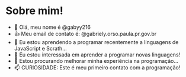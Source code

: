 # Sobre mim!


- 👋 Olá, meu nome é @gabyy216
- :+1: Meu email de contato é: @gabriely.orso.paula.pr.gov.br
- 🌱 Eu estou aprendendo a programar recentemente a linguagens de JavaScript e Scrath...
- 👀  Eu estou interessada em aprender a programar novas linguagens!
- 💞️ Estou procurando melhorar minha experiência na programação...
- 📫 CURIOSIDADE: Este é meu primeiro contato com a programação!

<!---
gabyy216/gabyy216 is a ✨ special ✨ repository because its `README.md` (this file) appears on your GitHub profile.
You can click the Preview link to take a look at your changes.
--->
